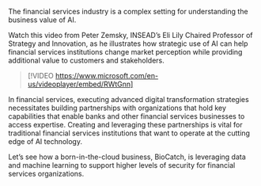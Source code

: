 The financial services industry is a complex setting for understanding the business value of AI.

Watch this video from Peter Zemsky, INSEAD’s Eli Lily Chaired Professor of Strategy and Innovation, as he illustrates how strategic use of AI can help financial services institutions change market perception while providing additional value to customers and stakeholders.

> [!VIDEO https://www.microsoft.com/en-us/videoplayer/embed/RWtGnn]

In financial services, executing advanced digital transformation strategies necessitates building partnerships with organizations that hold key capabilities that enable banks and other financial services businesses to access expertise. Creating and leveraging these partnerships is vital for traditional financial services institutions that want to operate at the cutting edge of AI technology.

Let’s see how a born-in-the-cloud business, BioCatch, is leveraging data and machine learning to support higher levels of security for financial services organizations.